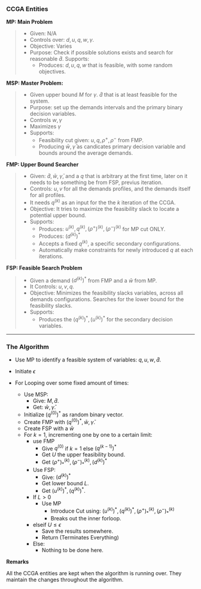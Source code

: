 ### **CCGA Entities**


**MP: Main Problem**
> * Given: N/A
> * Controls over: $d, u, q, w, \gamma$. 
> * Objective: Varies
> * Purpose: Check if possible solutions exists and search for reasonable $\hat d$. 
> Supports:
>   * Produces: $d, u, q, w$ that is feasible, with some random objectives. 


**MSP: Master Problem:**
> * Given upper bound $M$ for $\gamma$. $\hat d$ that is at least feasible for the system. 
> * Purpose: set up the demands intervals and the primary binary decision variables. 
> * Controls $w, \gamma$
> * Maximizes $\gamma$
> * Supports: 
>   * Feasibility cut given: $u, q, \rho^+, \rho^-$ from FMP.
>   * Producing $\bar w, \bar \gamma$ as candicates primary decision variable and bounds around the average demands. 


**FMP: Upper Bound Searcher**
> * Given: $\hat d, \bar w, \bar \gamma$, and a $q$ that is arbitrary at the first time, later on it needs to be something be from FSP, previus iteration. 
> * Controls: $u, v$ for all the demands profiles, and the demands itself for all profiles. 
> * It needs $q^{(k)}$ as an input for the the $k$ iteration of the CCGA. 
> * Objective: It tries to maximize the feasibility slack to locate a potential upper bound. 
> * Supports:
>   * Produces: $u^{(k)}, q^{(k)}, (\rho^+)^{(k)}, (\rho^-)^{(k)}$ for MP cut ONLY. 
>   * Produces: $(d^{(k)})^*$
>   * Accepts a fixed $q^{(k)}$, a specific secondary configurations. 
>   * Automatically make constraints for newly introduced $q$ at each iterations. 


**FSP: Feasible Search Problem**
> * Given a demand $(d^{(k)})^*$ from FMP and a $\bar w$ from MP. 
> * It Controls: $u, v, q$. 
> * Objective: Minimizes the feasibility slacks variables, across all demands configurations. Searches for the lower bound for the feasibility slacks. 
> * Supports: 
>   * Produces the $(q^{(k)})^*, (u^{(k)})^*$ for the secondary decision variables. 
 

---
### **The Algorithm**

* Use MP to identify a feasible system of variables: $q, u, w, \hat d$.


* Initiate $\epsilon$ 
* For Looping over some fixed amount of times:
  * Use MSP: 
    * Give: $M, \hat d$.  
    * Get: $\bar w, \bar \gamma$.
  * Initialize $(q^{(0)})^*$ as random binary vector. 
  * Create FMP with $(q^{(0)})^*, \bar w, \bar \gamma$. 
  * Create FSP with a $\bar w$
  * For $k = 1$, incrementing one by one to a certain limit:  
      * use FMP
        * Give $q^{(0)}$ if $k = 1$ else $(q^{(k - 1)})^*$
        * Get $U$ the upper feasibility bound. 
        * Get $(\rho^+)^{(k)}_*, (\rho^-)^{(k)}_*, (d^{(k)})^*$
    * Use FSP: 
      * Give: $(d^{(k)})^*$
      * Get lower bound $L$. 
      * Get $(u^{(k)})^*, (q^{(k)})^*$. 
    * If $L > 0$
      * Use MP
        * Introduce Cut using: $(u^{(k)})^*, (q^{(k)})^*, (\rho^+)^{(k)}_*, (\rho^-)^{(k)}_*$
        * Breaks out the inner forloop. 
    * elseif $U \le \epsilon$
      * Save the results somewhere. 
      * Return (Terminates Everything)
    * Else: 
      * Nothing to be done here. 

**Remarks**

All the CCGA entities are kept when the algorithm is running over. They maintain the changes throughout the algorithm.  


